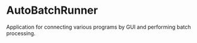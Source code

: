 # AutoBatchRunner
Application for connecting various programs by GUI and performing batch processing.
